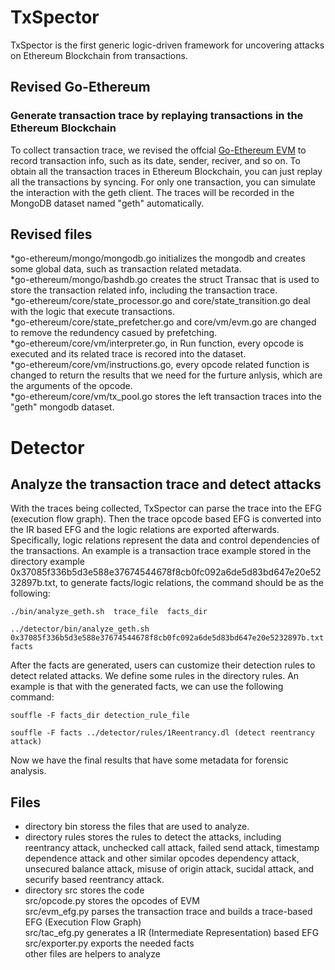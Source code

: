 # TxSpector
TxSpector is the first generic logic-driven framework for uncovering attacks on Ethereum Blockchain from transactions.

## Revised Go-Ethereum 
### Generate transaction trace by replaying transactions in the Ethereum Blockchain
To collect transaction trace, we revised the offcial [Go-Ethereum EVM](https://github.com/ethereum/go-ethereum) to record transaction info, such as its date, sender, reciver, and so on. To obtain all the transaction traces in Ethereum Blockchain, you can just replay all the transactions by syncing. For only one transaction, you can simulate the interaction with the geth client. The traces will be recorded in the MongoDB dataset named "geth" automatically. 

## Revised files
*go-ethereum/mongo/mongodb.go initializes the mongodb and creates some global data, such as transaction related metadata. <br />
*go-ethereum/mongo/bashdb.go creates the struct Transac that is used to store the transaction related info, including the transaction trace. <br />
*go-ethereum/core/state_processor.go and core/state_transition.go deal with the logic that execute transactions. <br />
*go-ethereum/core/state_prefetcher.go and core/vm/evm.go are changed to remove the redundency casued by prefetching. <br />
*go-ethereum/core/vm/interpreter.go, in Run function, every opcode is executed and its related trace is recored into the dataset. <br />
*go-ethereum/core/vm/instructions.go, every opcode related function is changed to return the results that we need for the furture anlysis, which are the arguments of the opcode. <br />
*go-ethereum/core/vm/tx_pool.go stores the left transaction traces into the "geth" mongodb dataset. <br />

# Detector 
## Analyze the transaction trace and detect attacks
With the traces being collected, TxSpector can parse the trace into the EFG (execution flow graph). Then the trace opcode based EFG is converted into the IR based EFG and the logic relations are exported afterwards. Specifically, logic relations represent the data and control dependencies of the transactions. An example is a transaction trace example stored in the directory example 0x37085f336b5d3e588e37674544678f8cb0fc092a6de5d83bd647e20e5232897b.txt, to generate facts/logic relations, the command should be as the following: <br />
```
./bin/analyze_geth.sh  trace_file  facts_dir
```
```
../detector/bin/analyze_geth.sh 0x37085f336b5d3e588e37674544678f8cb0fc092a6de5d83bd647e20e5232897b.txt facts
```

After the facts are generated, users can customize their detection rules to detect related attacks. We define some rules in the directory rules. An example is that with the generated facts, we can use the following command: <br />
```
souffle -F facts_dir detection_rule_file
```
```
souffle -F facts ../detector/rules/1Reentrancy.dl (detect reentrancy attack)
```

Now we have the final results that have some metadata for forensic analysis. <br />

## Files
* directory bin storess the files that are used to analyze. <br />
* directory rules stores the rules to detect the attacks, including reentrancy attack, unchecked call attack,  failed send attack, timestamp dependence attack and other similar opcodes dependency attack, unsecured balance attack, misuse of origin attack, sucidal attack, and securify based reentrancy attack. <br />
* directory src stores the code <br />
   src/opcode.py stores the opcodes of EVM <br />
   src/evm_efg.py parses the transaction trace and builds a trace-based EFG (Execution Flow Graph) <br />
   src/tac_efg.py generates a IR (Intermediate Representation) based EFG <br />
   src/exporter.py exports the needed facts <br />
   other files are helpers to analyze <br />
